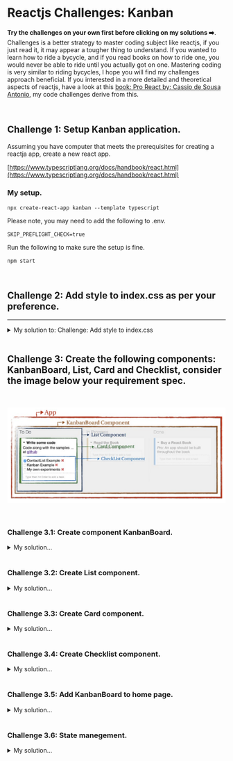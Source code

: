 # Reactjs Challenges: Kanban 

**Try the challenges on your own first before clicking on my solutions ➡️**. Challenges is a better strategy to master coding subject like reactjs, if you just read it, it may appear a tougher thing to understand. If you wanted to learn how to ride a bycycle, and if you read books on how to ride one, you would never be able to ride until you actually got on one. Mastering coding is very similar to riding bycycles, I hope you will find my challenges approach beneficial. If you interested in a more detailed and theoretical aspects of reactjs, have a look at this [book: Pro React by: Cassio de Sousa Antonio](https://www.amazon.com/dp/B01JCPQJ0I/ref=cm_sw_em_r_mt_dp_QK8RRBS6CV6ATSWDVKJ2), my code challenges derive from this.

<br>


## Challenge 1: Setup Kanban application.
Assuming you have computer that meets the prerequisites for creating a reactja app, create a new react app.  
   
[https://www.typescriptlang.org/docs/handbook/react.html](https://www.typescriptlang.org/docs/handbook/react.html)

### My setup.
```
npx create-react-app kanban --template typescript 
```

Please note, you may need to add the following to .env.
```
SKIP_PREFLIGHT_CHECK=true
```

Run the following to make sure the setup is fine.
```
npm start
```
<br>

## Challenge 2: Add style to index.css as per your preference.

---

<details>
  <summary>My solution to: Challenge: Add style to index.css</summary>
  <p>

  ```
*{
  box-sizing: border-box;
}
html,body,#app { height:100%; margin: 0; padding: 0;
}
body {
background: #eee;
font-family: "Helvetica Neue", Helvetica, Arial, sans-serif;
}

.app {
  white-space: nowrap;
  height:100%;
}
ul {
  list-style-type: none; padding: 0;
  margin: 0;
  }  

.list {
  width: 33%;
  height: 100%;
  position: relative;
  display: inline-block;
  vertical-align: top;
  white-space: normal;
  padding: 0 20px;
  overflow: auto;
}
.list:not(:last-child)::after {
  content: "";
  position: absolute;
  top: 0;
  right: 0;
  width: 1px;
  height: 99%;
  background: linear-gradient(to bottom, #eee 0%, #ccc 50%, #eee 100%);
}

.card {
  position: relative;
  z-index: 1;
  background: #fff;
  width: 100%;
  padding: 10px 10px 10px 15px;
  margin: 0 0 10px 0;
  overflow: auto;
  border: 1px solid #e5e5df;
  border-radius: 3px;
  box-shadow: 0 1px 0 rgb(0, 0, 0, 0.25);
}
.card-title {
  font-weight: bold;
  border-bottom: solid 5px transparent;
}
.card-title:before {
  display: inline-block;
  width: 1em;
  content: '➡';
}
.card-title-is-open::before {
  content: '⬇️';
}
.checklist-task:first-child {
  margin-top: 10px;
  padding-top: 10px;
  border-top: dashed 1px #ddd;
}
.checklist-task-remove::after {
  display: inline-block;
  color: #d66;
  content: "+";
}

```

</p>
</details>
 <br>
  
## Challenge 3: Create the following components: KanbanBoard, List, Card and Checklist, consider the image below your requirement spec. 
<br>

![Spec](/matrix_board_kanban.png)

<br>

  
### Challenge 3.1: Create component KanbanBoard.

<details>
  <summary>My solution...</summary>
  <p>

```

import React, { Component } from 'react';
import List from './List';

class KanbanBoard extends Component {
    constructor(public props: any) {
        super(props);
    }
    render(): any {
        const columns = [{ status: 'todo', title: 'To Do' }, { status: 'in-progress', title: 'In Progress' }, { status: 'done', title: 'Done' }];

        const listEls = columns.map(col =>
        (<List
            title={col.title}
            key={col.status}
            cards={this.props.cards.filter((card: any) => card.status === col.status)}
        />));

        return (<div className="app">
            {listEls}
        </div>);
    }
}

export default KanbanBoard;

```

</p>

</details>

<br>
  
### Challenge 3.2: Create List component.

<details>
  <summary>My solution...</summary>
  <p>

```
import React, { Component } from 'react';
import Card from './Card';

class List extends Component {
    
    constructor(private title: string, private cards: any[], public props: any) {
        super(props);
        this.title = title;
        this.cards = cards;
    }

    render(): any {
        const cards = this.props.cards.map((card: any) => (<Card
            id={card.id}
            title={card.title}
            tasks={card.tasks} />
        ));
        return (<div className="list">
            <h1>{this.props.title}</h1>
            {cards}
        </div>);
    }
}

export default List;
```
</p>

</details>

<br>
  
### Challenge 3.3: Create Card component.

<details>
  <summary>My solution...</summary>
  <p>

```
import React, { Component } from 'react';
import Checklist from './Checklist';

class Card extends Component {
    constructor(public props: any) {
        super(props)
    } 
    render(): any {
        return (<div className = 'card' >
      <div className='card-title'>{this.props.title}</div>
      <div className='card-details'>
        {this.props.description}
        <Checklist cardId={this.props.id} tasks={this.props.tasks} />
      </div>
    </div >);
    }
}

export default Card;

```

</p>

</details>

<br>

### Challenge 3.4: Create Checklist component.

<details>
  <summary>My solution...</summary>
  <p>

```
import React, { Component } from 'react';

class Checklist extends Component {

    constructor(public props: any) {
        super(props)
    }

    render(): any {
        const tasksEl = this.props.tasks.map((task: any) => (<li className='checklist-task'>
            <input type='checkbox' defaultChecked={task.done} />
            {task.name}
            <a href='#' className='checklist-task-remove' />
        </li>))
        return (<div>
            <ul>{tasksEl}</ul>
        </div>);
    }
}

export default Checklist;

```

</p>

</details>

<br>


### Challenge 3.5: Add KanbanBoard to home page. 

<details>
  <summary>My solution...</summary>
  <p>

```
import React from 'react';
import logo from './logo.svg';
import './App.css';
import KanbanBoard from './KanbanBoard';

function App() {
  const cards = [
    { id:1,
        title: "Card one title",
        description: "Card detailed description.",
        status: "todo",
        tasks: [
          {id: 1, name:"Task one", done:true},
          {id: 2, name:"Task two", done:false},
          {id: 3, name:"Task three", done:false}
    ] },
      { id:2,
        title: "Card Two title",
        description: "Card detailed description",
        status: "in-progress",
        tasks: []
    },
    { id:3,
        title: "Card Three title",
        description: "Card detailed description",
        status: "done",
        tasks: []
    }, ];
    
  return (
    <div className="App1">
      <KanbanBoard cards={cards}  />
    </div>
  );
}

export default App;

```

In the project directory, you can run:

```
 npm start

```
</p>

</details>

<br>


### Challenge 3.6: State manegement.

<details>
  <summary>My solution...</summary>
  <p>

```


```

</p>

</details>

<br>


